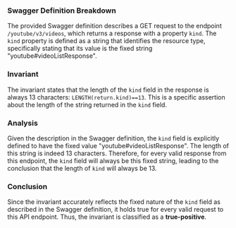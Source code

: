 ### Swagger Definition Breakdown
The provided Swagger definition describes a GET request to the endpoint `/youtube/v3/videos`, which returns a response with a property `kind`. The `kind` property is defined as a string that identifies the resource type, specifically stating that its value is the fixed string "youtube#videoListResponse".

### Invariant
The invariant states that the length of the `kind` field in the response is always 13 characters: `LENGTH(return.kind)==13`. This is a specific assertion about the length of the string returned in the `kind` field.

### Analysis
Given the description in the Swagger definition, the `kind` field is explicitly defined to have the fixed value "youtube#videoListResponse". The length of this string is indeed 13 characters. Therefore, for every valid response from this endpoint, the `kind` field will always be this fixed string, leading to the conclusion that the length of `kind` will always be 13.

### Conclusion
Since the invariant accurately reflects the fixed nature of the `kind` field as described in the Swagger definition, it holds true for every valid request to this API endpoint. Thus, the invariant is classified as a **true-positive**.
